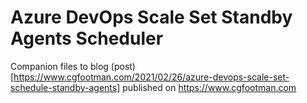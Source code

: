 # Azure DevOps Scale Set Standby Agents Scheduler

Companion files to blog (post)[https://www.cgfootman.com/2021/02/26/azure-devops-scale-set-schedule-standby-agents] published on https://www.cgfootman.com
